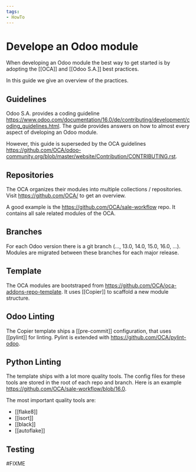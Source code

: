 ```yaml
---
tags:
- HowTo
---
```


# Develope an Odoo module

When developing an Odoo module the best way to get started is by adopting the [[OCA]] and [[Odoo S.A.]] best practices.

In this guide we give an overview of the practices.

## Guidelines

Odoo S.A. provides a coding guideline <https://www.odoo.com/documentation/16.0/de/contributing/development/coding_guidelines.html>. The guide provides answers on how to almost every aspect of dveloping an Odoo module.

However, this guide is superseded by the OCA guidelines <https://github.com/OCA/odoo-community.org/blob/master/website/Contribution/CONTRIBUTING.rst>.

## Repositories

The OCA organizes their modules into multiple collections / repositories. Visit <https://github.com/OCA/> to get an overview.

A good example is the <https://github.com/OCA/sale-workflow> repo. It contains all sale related modules of the OCA.

## Branches

For each Odoo version there is a git branch (..., 13.0, 14.0, 15.0, 16.0, ...). Modules are migrated between these branches for each major release.

## Template

The OCA modules are bootstraped from <https://github.com/OCA/oca-addons-repo-template>. It uses [[Copier]] to scaffold a new module structure.

## Odoo Linting

The Copier template ships a [[pre-commit]] configuration, that uses [[pylint]] for linting. Pylint is extended with <https://github.com/OCA/pylint-odoo>. 

## Python Linting

The template ships with a lot more quality tools. The config files for these tools are stored in the root of each repo and branch. Here is an example <https://github.com/OCA/sale-workflow/blob/16.0>.

The most important quality tools are:

* [[flake8]]
* [[isort]]
* [[black]]
* [[autoflake]]

## Testing

#FIXME 